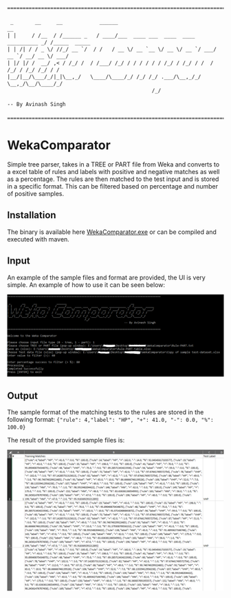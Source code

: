     =============================================================================================
    
     _       __     __            ______                                       __
    | |     / /__  / /______ _   / ____/___  ____ ___  ____  ____ __________ _/ /_____  _____
    | | /| / / _ \/ //_/ __ `/  / /   / __ \/ __ `__ \/ __ \/ __ `/ ___/ __ `/ __/ __ \/ ___/
    | |/ |/ /  __/ ,< / /_/ /  / /___/ /_/ / / / / / / /_/ / /_/ / /  / /_/ / /_/ /_/ / /
    |__/|__/\___/_/|_|\__,_/   \____/\____/_/ /_/ /_/ .___/\__,_/_/   \__,_/\__/\____/_/
                                                   /_/
                                                                           -- By Avinash Singh
    
    =============================================================================================


# WekaComparator

Simple tree parser, takes in a TREE or PART file from Weka and converts to a excel table of rules and labels with positive and negative matches as well as a percentage. The rules are then matched to the test input and is stored in a specific format. This can be filtered based on percentage and number of positive samples.

## Installation
The binary is available here  [WekaComparator.exe](https://github.com/AvinashSingh786/WekaComparator/releases/download/1/WekaComparator.exe) or can be compiled and executed with maven.



## Input
An example of the sample files and format are provided, the UI is very simple. An example of how to use it can be seen below:

![Sample UI](https://github.com/AvinashSingh786/WekaComparator/raw/master/sample.png)


## Output
The sample format of the matching tests to the rules are stored in the following format:
    ```
    {"rule": 4,"label": "HP", "+": 41.0, "-": 0.0, "%": 100.0}
    ```


The result of the provided sample files is:

![Sample Output](https://github.com/AvinashSingh786/WekaComparator/raw/master/sample_output.png)